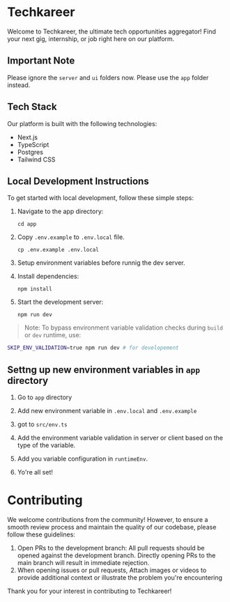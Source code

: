 
# Techkareer

Welcome to Techkareer, the ultimate tech opportunities aggregator! Find your next gig, internship, or job right here on our platform.

## Important Note
Please ignore the `server` and `ui` folders now. Please use the `app` folder instead.

## Tech Stack
Our platform is built with the following technologies:

- Next.js
- TypeScript
- Postgres
- Tailwind CSS

## Local Development Instructions

To get started with local development, follow these simple steps:

1. Navigate to the app directory:

    ```
    cd app
    ```
2. Copy `.env.example` to  `.env.local` file.

    ```
    cp .env.example .env.local
    ```
3. Setup environment variables before runnig the dev server.

4. Install dependencies:
    ```
    npm install
    ```
5. Start the development server:
    ```
    npm run dev
    ```

> Note: To bypass environment variable validation checks during `build` or `dev` runtime, use:
```bash
SKIP_ENV_VALIDATION=true npm run dev # for developement
```

## Settng up new environment variables in `app` directory
1. Go to `app` directory

2. Add new environment variable in `.env.local` and `.env.example`
3. got to  `src/env.ts`
4. Add the environment variable validation in server or client based on the type of the variable.
5. Add you variable configuration in `runtimeEnv`.
6. Yo're all set!

# Contributing
We welcome contributions from the community! However, to ensure a smooth review process and maintain the quality of our codebase, please follow these guidelines:

1. Open PRs to the development branch: All pull requests should be opened against the development branch. Directly opening PRs to the main branch will result in immediate rejection.
2. When opening issues or pull requests, Attach images or videos to provide additional context or illustrate the problem you're encountering


Thank you for your interest in contributing to Techkareer!
